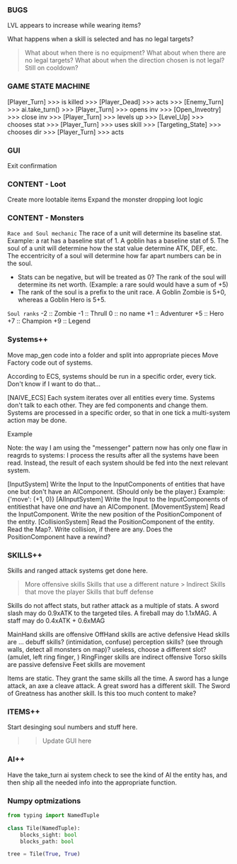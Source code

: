 ### BUGS
LVL appears to increase while wearing items?

What happens when a skill is selected and has no legal targets?
> What about when there is no equipment?
> What about when there are no legal targets?
> What about when the direction chosen is not legal?
> Still on cooldown?

### GAME STATE MACHINE

[Player_Turn]   >>> is killed   >>> [Player_Dead]
                >>> acts        >>> [Enemy_Turn]        >>> ai.take_turn()  >>> [Player_Turn]
                >>> opens inv   >>> [Open_Inveotry]     >>> close inv       >>> [Player_Turn]
                >>> levels up   >>> [Level_Up]          >>> chooses stat    >>> [Player_Turn]
                >>> uses skill  >>> [Targeting_State]   >>> chooses dir     >>> [Player_Turn] >>> acts

### GUI
Exit confirmation

### CONTENT - Loot

Create more lootable items
Expand the monster dropping loot logic

### CONTENT - Monsters
` Race and Soul mechanic `
The race of a unit will determine its baseline stat. Example: a rat has a baseline stat of 1. A goblin has a baseline stat of 5.
The soul of a unit will determine how the stat value determine ATK, DEF, etc.
The eccentricity of a soul will determine how far apart numbers can be in the soul.
* Stats can be negative, but will be treated as 0?
The rank of the soul will determine its net worth. (Example: a rare sould would have a sum of +5) 
* The rank of the soul is a prefix to the unit race. A Goblin Zombie is 5+0, whereas a Goblin Hero is 5+5. 

` Soul ranks `
-2 :: Zombie
-1 :: Thrull
 0 :: no name
+1 :: Adventurer
+5 :: Hero
+7 :: Champion
+9 :: Legend

### Systems++
Move map_gen code into a folder and split into appropriate pieces
Move Factory code out of systems.

According to ECS, systems should be run in a specific order, every tick. 
Don't know if I want to do that...

[NAIVE_ECS]
Each system iterates over all entities every time. Systems don't talk to each other. They are fed components and change them. 
Systems are processed in a specific order, so that in one tick a multi-system action may be done.

Example

Note: the way I am using the "messenger" pattern now has only one flaw in reagrds to systems: I process the results after all the systems have been read.
Instead, the result of each system should be fed into the next relevant system.

[InputSystem]
Write the Input to the InputComponents of entities that have one but don't have an AIComponent. (Should only be the player.) Example: {'move': (+1, 0)}
[AIInputSystem]
Write the Input to the InputComponents of entitiesthat have one _and_ have an AIComponent.
[MovementSystem]
Read the InputComponent.
Write the new position of the PositionComponent of the entity.
[CollisionSystem]
Read the PositionComponent of the entity. Read the Map?.
Write collision, if there are any. Does the PositionComponent have a rewind?

### SKILLS++
Skills and ranged attack systems get done here.

> More offensive skills
> Skills that use a different nature
    > Indirect
> Skills that move the player
> Skills that buff defense

Skills do not affect stats, but rather attack as a multiple of stats.
A sword slash may do 0.9xATK to the targeted tiles.
A fireball may do 1.1xMAG.
A staff may do 0.4xATK + 0.6xMAG

MainHand skills are offensive
OffHand skills are active defensive
Head skills are ... 
    debuff skills? (intimidation, confuse) 
    perception skills? (see through walls, detect all monsters on map)? 
    useless, choose a different slot? (amulet, left ring finger, )
RingFinger skills are indirect offensive
Torso skills are passive defensive
Feet skills are movement

Items are static. They grant the same skills all the time. A sword has a lunge attack, an axe a cleave attack. A great sword has a different skill. The Sword of Greatness has another skill.
Is this too much content to make?

### ITEMS++
Start desinging soul numbers and stuff here.
>> Update GUI here

### AI++
Have the take_turn ai system check to see the kind of AI the entity has, and then ship all the needed info into the appropriate function.

### Numpy optmizations

```py
from typing import NamedTuple

class Tile(NamedTuple):
    blocks_sight: bool
    blocks_path: bool

tree = Tile(True, True)
```